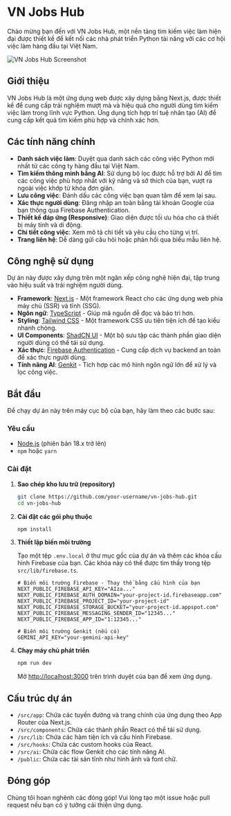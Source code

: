 # VN Jobs Hub

Chào mừng bạn đến với VN Jobs Hub, một nền tảng tìm kiếm việc làm hiện đại được thiết kế để kết nối các nhà phát triển Python tài năng với các cơ hội việc làm hàng đầu tại Việt Nam.

![VN Jobs Hub Screenshot](./public/screenshot.png)

## Giới thiệu

VN Jobs Hub là một ứng dụng web được xây dựng bằng Next.js, được thiết kế để cung cấp trải nghiệm mượt mà và hiệu quả cho người dùng tìm kiếm việc làm trong lĩnh vực Python. Ứng dụng tích hợp trí tuệ nhân tạo (AI) để cung cấp kết quả tìm kiếm phù hợp và chính xác hơn.

## Các tính năng chính

- **Danh sách việc làm**: Duyệt qua danh sách các công việc Python mới nhất từ các công ty hàng đầu tại Việt Nam.
- **Tìm kiếm thông minh bằng AI**: Sử dụng bộ lọc được hỗ trợ bởi AI để tìm các công việc phù hợp nhất với kỹ năng và sở thích của bạn, vượt ra ngoài việc khớp từ khóa đơn giản.
- **Lưu công việc**: Đánh dấu các công việc bạn quan tâm để xem lại sau.
- **Xác thực người dùng**: Đăng nhập an toàn bằng tài khoản Google của bạn thông qua Firebase Authentication.
- **Thiết kế đáp ứng (Responsive)**: Giao diện được tối ưu hóa cho cả thiết bị máy tính và di động.
- **Chi tiết công việc**: Xem mô tả chi tiết và yêu cầu cho từng vị trí.
- **Trang liên hệ**: Dễ dàng gửi câu hỏi hoặc phản hồi qua biểu mẫu liên hệ.

## Công nghệ sử dụng

Dự án này được xây dựng trên một ngăn xếp công nghệ hiện đại, tập trung vào hiệu suất và trải nghiệm người dùng.

- **Framework**: [Next.js](https://nextjs.org/) - Một framework React cho các ứng dụng web phía máy chủ (SSR) và tĩnh (SSG).
- **Ngôn ngữ**: [TypeScript](https://www.typescriptlang.org/) - Giúp mã nguồn dễ đọc và bảo trì hơn.
- **Styling**: [Tailwind CSS](https://tailwindcss.com/) - Một framework CSS ưu tiên tiện ích để tạo kiểu nhanh chóng.
- **UI Components**: [ShadCN UI](https://ui.shadcn.com/) - Một bộ sưu tập các thành phần giao diện người dùng có thể tái sử dụng.
- **Xác thực**: [Firebase Authentication](https://firebase.google.com/docs/auth) - Cung cấp dịch vụ backend an toàn để xác thực người dùng.
- **Tính năng AI**: [Genkit](https://firebase.google.com/docs/genkit) - Tích hợp các mô hình ngôn ngữ lớn để xử lý và lọc công việc.

## Bắt đầu

Để chạy dự án này trên máy cục bộ của bạn, hãy làm theo các bước sau:

### Yêu cầu

- [Node.js](https://nodejs.org/) (phiên bản 18.x trở lên)
- `npm` hoặc `yarn`

### Cài đặt

1. **Sao chép kho lưu trữ (repository)**
   ```bash
   git clone https://github.com/your-username/vn-jobs-hub.git
   cd vn-jobs-hub
   ```

2. **Cài đặt các gói phụ thuộc**
   ```bash
   npm install
   ```

3. **Thiết lập biến môi trường**

   Tạo một tệp `.env.local` ở thư mục gốc của dự án và thêm các khóa cấu hình Firebase của bạn. Các khóa này có thể được tìm thấy trong tệp `src/lib/firebase.ts`.

   ```env
   # Biến môi trường Firebase - Thay thế bằng cấu hình của bạn
   NEXT_PUBLIC_FIREBASE_API_KEY="AIza..."
   NEXT_PUBLIC_FIREBASE_AUTH_DOMAIN="your-project-id.firebaseapp.com"
   NEXT_PUBLIC_FIREBASE_PROJECT_ID="your-project-id"
   NEXT_PUBLIC_FIREBASE_STORAGE_BUCKET="your-project-id.appspot.com"
   NEXT_PUBLIC_FIREBASE_MESSAGING_SENDER_ID="12345..."
   NEXT_PUBLIC_FIREBASE_APP_ID="1:12345..."

   # Biến môi trường Genkit (nếu có)
   GEMINI_API_KEY="your-gemini-api-key"
   ```

4. **Chạy máy chủ phát triển**
   ```bash
   npm run dev
   ```

   Mở [http://localhost:3000](http://localhost:3000) trên trình duyệt của bạn để xem ứng dụng.

## Cấu trúc dự án

- `/src/app`: Chứa các tuyến đường và trang chính của ứng dụng theo App Router của Next.js.
- `/src/components`: Chứa các thành phần React có thể tái sử dụng.
- `/src/lib`: Chứa các hàm tiện ích và cấu hình Firebase.
- `/src/hooks`: Chứa các custom hooks của React.
- `/src/ai`: Chứa các flow Genkit cho các tính năng AI.
- `/public`: Chứa các tài sản tĩnh như hình ảnh và font chữ.

## Đóng góp

Chúng tôi hoan nghênh các đóng góp! Vui lòng tạo một issue hoặc pull request nếu bạn có ý tưởng cải thiện ứng dụng.
